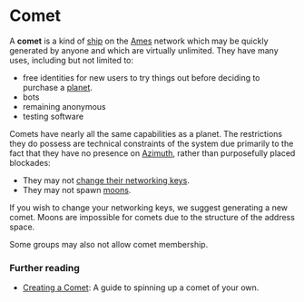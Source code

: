 # Comet

A **comet** is a kind of [ship](glossary/ship) on the [Ames](glossary/ames) network which may be quickly generated by anyone and which are virtually unlimited. They have many uses, including but not limited to:
- free identities for new users to try things out before deciding to purchase a [planet](glossary/planet).
- bots
- remaining anonymous
- testing software

Comets have nearly all the same capabilities as a planet. The restrictions they do possess are technical constraints of the system due primarily to the fact that they have no presence on [Azimuth](glossary/azimuth), rather than purposefully placed blockades:

- They may not [change their networking keys](glossary/bridge).
- They may not spawn [moons](glossary/moon).
 
If you wish to change your networking keys, we suggest generating a new comet. Moons are impossible for comets due to the structure of the address space.

Some groups may also not allow comet membership.

### Further reading

- [Creating a Comet](manual/getting-started/self-hosted/cli): A guide to spinning up a comet of your own.
